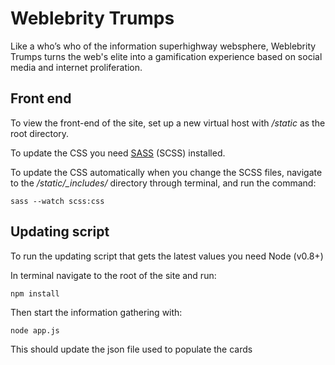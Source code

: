 # Weblebrity Trumps

Like a who’s who of the information superhighway websphere, Weblebrity Trumps turns the web's elite into a gamification experience based on social media and internet proliferation.

## Front end

To view the front-end of the site, set up a new virtual host with */static* as the root directory.

To update the CSS you need [SASS](http://sass-lang.com) (SCSS) installed.

To update the CSS automatically when you change the SCSS files, navigate to the */static/_includes/* directory through terminal, and run the
command:

```
sass --watch scss:css
```


## Updating script

To run the updating script that gets the latest values you need Node (v0.8+)

In terminal navigate to the root of the site and run:

```
npm install
```

Then start the information gathering with:

```
node app.js
```

This should update the json file used to populate the cards